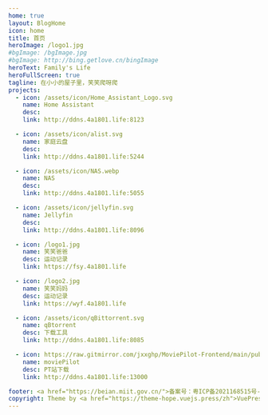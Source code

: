 ```yaml
---
home: true
layout: BlogHome
icon: home
title: 首页
heroImage: /logo1.jpg
#bgImage: /bgImage.jpg
#bgImage: http://bing.getlove.cn/bingImage
heroText: Family's Life
heroFullScreen: true
tagline: 在小小的屋子里，笑笑爬呀爬
projects:
  - icon: /assets/icon/Home_Assistant_Logo.svg
    name: Home Assistant
    desc:
    link: http://ddns.4a1801.life:8123

  - icon: /assets/icon/alist.svg
    name: 家庭云盘
    desc:
    link: http://ddns.4a1801.life:5244

  - icon: /assets/icon/NAS.webp
    name: NAS
    desc:
    link: http://ddns.4a1801.life:5055

  - icon: /assets/icon/jellyfin.svg
    name: Jellyfin
    desc:
    link: http://ddns.4a1801.life:8096

  - icon: /logo1.jpg
    name: 笑笑爸爸
    desc: 运动记录
    link: https://fsy.4a1801.life

  - icon: /logo2.jpg
    name: 笑笑妈妈
    desc: 运动记录
    link: https://wyf.4a1801.life

  - icon: /assets/icon/qBittorrent.svg
    name: qBtorrent
    desc: 下载工具
    link: http://ddns.4a1801.life:8085

  - icon: https://raw.gitmirror.com/jxxghp/MoviePilot-Frontend/main/public/favicon.ico
    name: moviePilot
    desc: PT站下载
    link: http://ddns.4a1801.life:13000

footer: <a href="https://beian.miit.gov.cn/">备案号：粤ICP备2021168515号-1</a>
copyright: Theme by <a href="https://theme-hope.vuejs.press/zh">VuePress Theme Hope</a>
---
```

